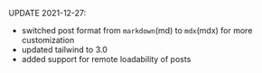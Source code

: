 UPDATE 2021-12-27:
- switched post format from `markdown`(md) to `mdx`(mdx) for more customization
- updated tailwind to 3.0
- added support for remote loadability of posts
